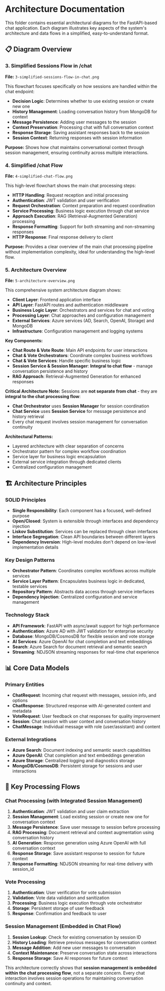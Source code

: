 # Architecture Documentation

This folder contains essential architectural diagrams for the FastAPI-based chat application. Each diagram illustrates key aspects of the system's architecture and data flows in a simplified, easy-to-understand format.

## 📋 Diagram Overview

### 3. Simplified Sessions Flow in /chat
**File:** `3-simplified-sessions-flow-in-chat.png`

This flowchart focuses specifically on how sessions are handled within the chat endpoint:
- **Decision Logic**: Determines whether to use existing session or create new one
- **History Management**: Loading conversation history from MongoDB for context
- **Message Persistence**: Adding user messages to the session
- **Context Preservation**: Processing chat with full conversation context
- **Response Storage**: Saving assistant responses back to the session
- **Session Context**: Returning responses with session information

**Purpose:** Shows how chat maintains conversational context through session management, ensuring continuity across multiple interactions.

### 4. Simplified /chat Flow
**File:** `4-simplified-chat-flow.png`

This high-level flowchart shows the main chat processing steps:
- **HTTP Handling**: Request reception and initial processing
- **Authentication**: JWT validation and user verification
- **Request Orchestration**: Context preparation and request coordination
- **Service Processing**: Business logic execution through chat service
- **Approach Execution**: RAG (Retrieval-Augmented Generation) processing
- **Response Formatting**: Support for both streaming and non-streaming responses
- **HTTP Response**: Final response delivery to client

**Purpose:** Provides a clear overview of the main chat processing pipeline without implementation complexity, ideal for understanding the high-level flow.

### 5. Architecture Overview
**File:** `5-architecture-overview.png`

This comprehensive system architecture diagram shows:
- **Client Layer**: Frontend application interface
- **API Layer**: FastAPI routes and authentication middleware
- **Business Logic Layer**: Orchestrators and services for chat and voting
- **Processing Layer**: Chat approaches and configuration management
- **External Services**: Azure services (AD, Search, OpenAI, Storage) and MongoDB
- **Infrastructure**: Configuration management and logging systems

**Key Components:**
- **Chat Route & Vote Route**: Main API endpoints for user interactions
- **Chat & Vote Orchestrators**: Coordinate complex business workflows
- **Chat & Vote Services**: Handle specific business logic
- **Session Service & Session Manager**: **Integral to chat flow** - manage conversation persistence and history
- **RAG Approach**: Retrieval-Augmented Generation for enhanced responses

**Critical Architecture Note:**
Sessions are **not separate from chat** - they are **integral to the chat processing flow**:
- **Chat Orchestrator** uses **Session Manager** for session coordination
- **Chat Service** uses **Session Service** for message persistence and history retrieval
- Every chat request involves session management for conversation continuity

**Architectural Patterns:**
- Layered architecture with clear separation of concerns
- Orchestrator pattern for complex workflow coordination
- Service layer for business logic encapsulation
- External service integration through dedicated clients
- Centralized configuration management

## 🏗️ Architecture Principles

### SOLID Principles
- **Single Responsibility**: Each component has a focused, well-defined purpose
- **Open/Closed**: System is extensible through interfaces and dependency injection
- **Liskov Substitution**: Services can be replaced through clean interfaces
- **Interface Segregation**: Clean API boundaries between different layers
- **Dependency Inversion**: High-level modules don't depend on low-level implementation details

### Key Design Patterns
- **Orchestrator Pattern**: Coordinates complex workflows across multiple services
- **Service Layer Pattern**: Encapsulates business logic in dedicated, testable services
- **Repository Pattern**: Abstracts data access through service interfaces
- **Dependency Injection**: Centralized configuration and service management

### Technology Stack
- **API Framework**: FastAPI with async/await support for high performance
- **Authentication**: Azure AD with JWT validation for enterprise security
- **Database**: MongoDB/CosmosDB for flexible session and vote storage
- **AI Services**: Azure OpenAI for chat completion and text embeddings
- **Search**: Azure Search for document retrieval and semantic search
- **Streaming**: NDJSON streaming responses for real-time chat experience

## 📊 Core Data Models

### Primary Entities
- **ChatRequest**: Incoming chat request with messages, session info, and options
- **ChatResponse**: Structured response with AI-generated content and metadata
- **VoteRequest**: User feedback on chat responses for quality improvement
- **Session**: Chat session with user context and conversation history
- **ChatMessage**: Individual message with role (user/assistant) and content

### External Integrations
- **Azure Search**: Document indexing and semantic search capabilities
- **Azure OpenAI**: Chat completion and text embeddings generation
- **Azure Storage**: Centralized logging and diagnostics storage
- **MongoDB/CosmosDB**: Persistent storage for sessions and user interactions

## 🔄 Key Processing Flows

### Chat Processing (with Integrated Session Management)
1. **Authentication**: JWT validation and user claim extraction
2. **Session Management**: Load existing session or create new one for conversation context
3. **Message Persistence**: Save user message to session before processing
4. **RAG Processing**: Document retrieval and context augmentation using conversation history
5. **AI Generation**: Response generation using Azure OpenAI with full conversation context
6. **Response Storage**: Save assistant response to session for future context
7. **Response Formatting**: NDJSON streaming for real-time delivery with session_id

### Vote Processing
1. **Authentication**: User verification for vote submission
2. **Validation**: Vote data validation and sanitization
3. **Processing**: Business logic execution through vote orchestrator
4. **Storage**: Persistent storage of user feedback
5. **Response**: Confirmation and feedback to user

### Session Management (Embedded in Chat Flow)
1. **Session Lookup**: Check for existing conversation by session ID
2. **History Loading**: Retrieve previous messages for conversation context
3. **Message Addition**: Add new user messages to conversation
4. **Context Maintenance**: Preserve conversation state across interactions
5. **Response Storage**: Save AI responses for future context

This architecture correctly shows that **session management is embedded within the chat processing flow**, not a separate concern. Every chat interaction involves session operations for maintaining conversation continuity and context. 